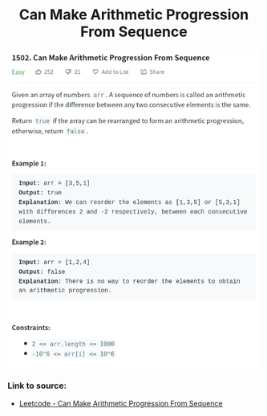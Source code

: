 <h1 align="center">Can Make Arithmetic Progression From Sequence</h1>

![alt text](https://github.com/matthew01lokiet/Algorithmic-exercises/blob/main/z_description_images/Sorting/can_make_arithmetic_progression_from_sequence.png?raw=true)

### Link to source: 
- <a href="https://leetcode.com/problems/can-make-arithmetic-progression-from-sequence/">Leetcode - Can Make Arithmetic Progression From Sequence</a>
